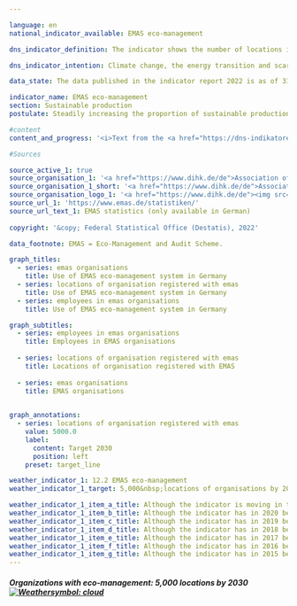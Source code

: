 ```yaml
---

language: en    
national_indicator_available: EMAS eco-management    

dns_indicator_definition: The indicator shows the number of locations in Germany registered with <abbr title="Eco-Management and Audit Scheme">EMAS</abbr>, the Eco-Management and Audit Scheme, for German as well as foreign organisations.    

dns_indicator_intention: Climate change, the energy transition and scarcity of resources are presenting companies with new challenges that are forcing them to reconfigure their business processes, structures and products along environmentally responsible and resource-saving lines. <abbr title="Eco-Management and Audit Scheme">EMAS</abbr> offers a strategy for organisations to pursue systematic environmental protection, with the ultimate aim of steadily improving their locations’ environmental performance. The goal is therefore to identify a total of 5,000&nbsp;organisation premises for registration with <abbr title="Eco-Management and Audit Scheme">EMAS</abbr> by 2030.    

data_state: The data published in the indicator report 2022 is as of 31.10.2022. The data shown on this platform is updated regularly, so that more current data may be available online than published in the <a href="https://dns-indikatoren.de/assets/publications/reports/en/2022.pdf">indicator report 2022</a>.    

indicator_name: EMAS eco-management    
section: Sustainable production    
postulate: Steadily increasing the proportion of sustainable production    

#content     
content_and_progress: '<i>Text from the <a href="https://dns-indikatoren.de/assets/publications/reports/en/2022.pdf">Indicator Report 2022&nbsp;</a></i><br><br>EMAS is a voluntary instrument of the European Union that helps organisations of any size and in any sector to continuously improve their environmental performance. Having <abbr title="Eco-Management and Audit Scheme">EMAS</abbr> certification does not automatically mean that organisations or their products are more environmentally friendly than comparable organisations and products. <abbr title="Eco-Management and Audit Scheme">EMAS</abbr> involves a reporting obligation requiring organisations to submit environmental statements. These statements include reporting on the main environmental impacts of the organisation in question as well as data pertaining to energy and material efficiency, emissions, water, waste and use of land/biodiversity. Organisations have to update their environmental statements annually, with the exception introduced in 2010&nbsp;that <abbr title="Small and medium-sized enterprises">SMEs</abbr> can apply to do so every two years instead. The environmental statement, which is public, and various additional internal documents are inspected by independent, licensed environmental verifiers. The verification must be repeated on a regular basis, no less than every three years. Organisations that pass the verification process and have no breaches of environmental regulations or complaints to answer for are added to the <abbr title="Eco-Management and Audit Scheme">EMAS</abbr> register. The German <abbr title="Eco-Management and Audit Scheme">EMAS</abbr> Advisory Board is responsible for quality assurance. <abbr title="Eco-Management and Audit Scheme">EMAS</abbr> organisations and locations are registered by the responsible chambers of industry and commerce and stored in a publicly accessible database at the Association of German Chambers of Commerce and Industry.<br><br>In terms of methodology, it should be noted that the <abbr title="Eco-Management and Audit Scheme">EMAS</abbr> register shows the number of registrations. Participating organisations are free to include several locations under a single organisation registration (corporate registration) or to have their locations registered individually. Some organisations have had their sites abroad registered in Germany. These are present in the <abbr title="Eco-Management and Audit Scheme">EMAS</abbr> register, but they are not included in the number of <abbr title="Eco-Management and Audit Scheme">EMAS</abbr> locations recorded here.<br><br>In 2019, there were 2,176 <abbr title="Eco-Management and Audit Scheme">EMAS</abbr> locations registered in Germany. This equates to an increase of 11% compared with 2005. Considered over the last five years, the indicator has been gradually moving in the direction of the target. Nevertheless, if that trend continues unchanged, the goal for 2030&nbsp;will not be achieved.<br><br>The registered organisations employed a total of 988,401&nbsp;people in 2019. This equates to an decline of 2.8% compared with 2005.<br><br>The 2,176 <abbr title="Eco-Management and Audit Scheme">EMAS</abbr> locations on the register in 2019&nbsp;belong to 1,150&nbsp;German organisations and one organisation headquartered abroad. The number of German organisations had shrunk by 22.9% since 2005. Furthermore, those organisations were very well spread throughout the country. The majority were based in Baden-Württemberg (347) and Bavaria (288), followed by North Rhine-Westphalia (105). In contrast, there were just two registered organisations in Mecklenburg-Western Pomerania. Divided by sector, the distribution in 2019&nbsp;was as follows: 38.3% of the German organisations represented the manufacturing industry, 9.4% miscellaneous services, 8.0% the education sector and 7.6% the hospitality industry. It should be noted that some of the organisations belong to more than one sector.'    

#Sources    

source_active_1: true
source_organisation_1: '<a href="https://www.dihk.de/de">Association of German Chambers of Commerce and Industry</a>'
source_organisation_1_short: '<a href="https://www.dihk.de/de">Association of German Chambers of Commerce and Industry</a>'
source_organisation_logo_1: '<a href="https://www.dihk.de/de"><img src="https://dnsUpgradeEnvironment.github.io/dns-indicators/public/OrgImgEn/dihk.png" alt="Association of German Chambers of Commerce and Industry" title=" Click here to visit the homepage of the organizationAssociation of German Chambers of Commerce and Industry" style="height:60px; width:148px; border: transparent"/></a>'
source_url_1: 'https://www.emas.de/statistiken/'
source_url_text_1: EMAS statistics (only available in German)
    
copyright: '&copy; Federal Statistical Office (Destatis), 2022'    

data_footnote: EMAS = Eco-Management and Audit Scheme.    

graph_titles: 
  - series: emas organisations
    title: Use of EMAS eco-management system in Germany
  - series: locations of organisation registered with emas
    title: Use of EMAS eco-management system in Germany
  - series: employees in emas organisations
    title: Use of EMAS eco-management system in Germany    

graph_subtitles: 
  - series: employees in emas organisations
    title: Employees in EMAS organisations
    
  - series: locations of organisation registered with emas
    title: Locations of organisation registered with EMAS
    
  - series: emas organisations
    title: EMAS organisations
        

graph_annotations:
  - series: locations of organisation registered with emas
    value: 5000.0
    label:
      content: Target 2030
      position: left
    preset: target_line            

weather_indicator_1: 12.2 EMAS eco-management
weather_indicator_1_target: 5,000&nbsp;locations of organisations by 2030

weather_indicator_1_item_a_title: Although the indicator is moving in the desired direction toward the target, if the trend were to continue, the target would be missed in the target year by more than 20% of the difference between the target value and the current value.
weather_indicator_1_item_b_title: Although the indicator has in 2020 been moving in the desired direction toward the target, if the trend had to continued, the target would have been missed in the target year by more than 20% of the difference between the target value and the value at that time.
weather_indicator_1_item_c_title: Although the indicator has in 2019 been moving in the desired direction toward the target, if the trend had to continued, the target would have been missed in the target year by more than 20% of the difference between the target value and the value at that time.
weather_indicator_1_item_d_title: Although the indicator has in 2018 been moving in the desired direction toward the target, if the trend had to continued, the target would have been missed in the target year by more than 20% of the difference between the target value and the value at that time.
weather_indicator_1_item_e_title: Although the indicator has in 2017 been moving in the desired direction toward the target, if the trend had to continued, the target would have been missed in the target year by more than 20% of the difference between the target value and the value at that time.
weather_indicator_1_item_f_title: Although the indicator has in 2016 been moving in the desired direction toward the target, if the trend had to continued, the target would have been missed in the target year by more than 20% of the difference between the target value and the value at that time.
weather_indicator_1_item_g_title: Although the indicator has in 2015 been moving in the desired direction toward the target, if the trend had to continued, the target would have been missed in the target year by more than 20% of the difference between the target value and the value at that time.    
---
```



<div>
  <div class="my-header">
    <h5>Organizations with eco-management: 5,000&nbsp;locations by 2030
      <a href="https://dnsUpgradeEnvironment.github.io/dns-indicators/en/status"><img src="https://g205sdgs.github.io/sdg-indicators/public/Wettersymbole/Wolke.png" title="Although the indicator has in 2021 (Data as of Sep. 31. 2022) been moving in the desired direction toward the target, if the trend had to continued, the target would have been missed in the target year by more than 20% of the difference between the target value and the value at that time." alt="Weathersymbol: cloud"/>
      </a>
    </h5>
  </div>
  <div class="my-header-note">
  </div>
</div>
